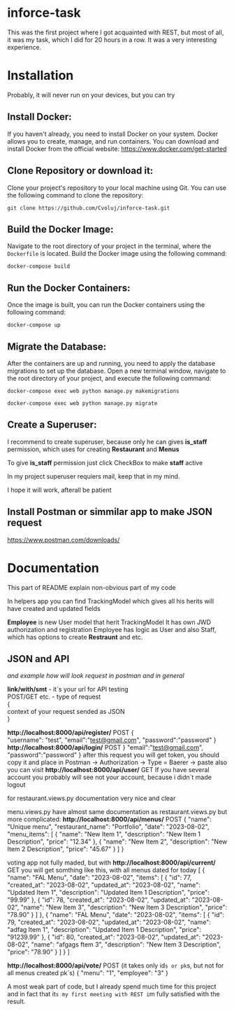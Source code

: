 # inforce-task
This was the first project where I got acquainted with REST, but most of all, it was my task, which I did for 20 hours in a row. It was a very interesting experience.
# Installation
Probably, it will never run on your devices, but you can try

## Install Docker:
If you haven't already, you need to install Docker on your system. Docker allows you to create, manage, and run containers. You can download and install Docker from the official website: 
https://www.docker.com/get-started

## Clone Repository or download it: 
Clone your project's repository to your local machine using Git. You can use the following command to clone the repository:
```
git clone https://github.com/Cvoluj/inforce-task.git
```

## Build the Docker Image:
Navigate to the root directory of your project in the terminal, where the `Dockerfile` is located. Build the Docker image using the following command:
```
docker-compose build
```

## Run the Docker Containers:
Once the image is built, you can run the Docker containers using the following command:
```
docker-compose up
```

## Migrate the Database:
After the containers are up and running, you need to apply the database migrations to set up the database. Open a new terminal window, navigate to the root directory of your project, and execute the following command:
```
docker-compose exec web python manage.py makemigrations
```
```
docker-compose exec web python manage.py migrate
```
## Create a Superuser:
I recommend to create superuser, because only he can gives **is_staff** permission, which uses for creating **Restaurant** and **Menus**

To give **is_staff** permission just click CheckBox to make **staff** active

In my project superuser requiers mail, keep that in my mind.

I hope it will work, afterall be patient

## Install Postman or simmilar app to make JSON request

https://www.postman.com/downloads/

# Documentation
This part of README explain non-obvious part of my code

In helpers app you can find TrackingModel which gives all his herits will have created and updated fields

**Employee** is new User model that herit TrackingModel
It has own JWD authorization and registration
Employee has logic as User and also Staff, which has options to create **Restraunt** and etc.

## JSON and API
_and example how will look request in postman and in general_

**link/with/smt** - it`s your url for API testing<br>
POST/GET etc. - type of request<br>
{<br>
 context of your request sended as JSON<br>
}<br>


**http://localhost:8000/api/register/**
POST
{   
    "username": "test",
    "email":"test@gmail.com",
    "password":"password"
}
**http://localhost:8000/api/login/**
POST
}
    "email":"test@gmail.com",
    "password":"password"
}
after this request you will get token, you should copy it and place in
Postman -> Authorization -> Type = Baerer -> paste
also you can visit
**http://localhost:8000/api/user/**
GET
If you have several account you probably will see not your account, because i didn`t made logout

for restaurant.views.py documentation very nice and clear

menu.views.py have almost same documentation as restaurant.views.py but more complicated: 
**http://localhost:8000/api/menus/**
POST
{
    "name": "Unique menu",
    "restaurant_name": "Portfolio",
    "date": "2023-08-02",
    "menu_items": [
        {
            "name": "New Item 1",
            "description": "New Item 1 Description",
            "price": "12.34"
        },
        {
            "name": "New Item 2",
            "description": "New Item 2 Description",
            "price": "45.67"
        }
    ]
}


voting app not fully maded, but with
**http://localhost:8000/api/current/**
GET
you will get somthing like this, with all menus dated for today
[
    {
        "name": "FAL Menu",
        "date": "2023-08-02",
        "items": [
            {
                "id": 77,
                "created_at": "2023-08-02",
                "updated_at": "2023-08-02",
                "name": "Updated Item 1",
                "description": "Updated Item 1 Description",
                "price": "99.99"
            },
            {
                "id": 78,
                "created_at": "2023-08-02",
                "updated_at": "2023-08-02",
                "name": "New Item 3",
                "description": "New Item 3 Description",
                "price": "78.90"
            }
        ]
    },
    {
        "name": "FAL Menu",
        "date": "2023-08-02",
        "items": [
            {
                "id": 79,
                "created_at": "2023-08-02",
                "updated_at": "2023-08-02",
                "name": "adfag Item 1",
                "description": "Updated Item 1 Description",
                "price": "91239.99"
            },
            {
                "id": 80,
                "created_at": "2023-08-02",
                "updated_at": "2023-08-02",
                "name": "afgags ftem 3",
                "description": "New Item 3 Description",
                "price": "78.90"
            }
        ]
    }
]

**http://localhost:8000/api/vote/**
POST (it takes only id`s or pk`s, but not for all menus created pk`s)
{
    "menu": "1",
    "employee": "3"
}

A most weak part of code, but I already spend much time for this project and in fact that it`s my first meeting with REST i`m fully satisfied with the result.


